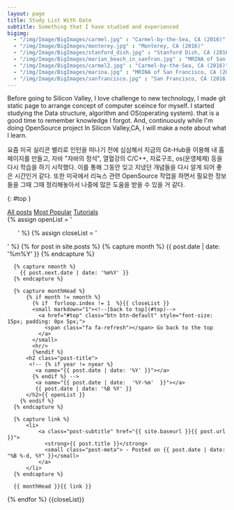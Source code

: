 ```yaml
---
layout: page
title: Study List With Date
subtitle: Something that I have studied and experienced
bigimg: 
  - "/img/Image/BigImages/carmel.jpg" : "Carmel-by-the-Sea, CA (2016)"
  - "/img/Image/BigImages/monterey.jpg" : "Monterey, CA (2016)"
  - "/img/Image/BigImages/stanford_dish.jpg" : "Stanford Dish, CA (2016)"
  - "/img/Image/BigImages/marian_beach_in_sanfran.jpg" : "MRINA of San Francisco, CA (2016)"
  - "/img/Image/BigImages/carmel2.jpg" : "Carmel-by-the-Sea, CA (2016)"
  - "/img/Image/BigImages/marina.jpg" : "MRINA of San Francisco, CA (2016)"
  - "/img/Image/BigImages/sanfrancisco.jpg" : "San Francisco, CA (2016)"
---
```


Before going to Silicon Valley, I love challenge to new technology, I made git static page to arrange concept of computer sceince for myself. I started studying the Data structure, algorithm and OS(operating system). that is a good time to remember knowledge I forgot. And, continuously while I'm doing OpenSource project In Silicon Valley,CA, I will make a note about what I learn. 

요즘 미국 실리콘 밸리로 인턴을 떠나기 전에 심심해서 지금의 Git-Hub을 이용해 내 홈페이지를 만들고, 자바 "자바의 정석", 열혈강의 C/C++, 자료구조, os(운영체제) 등을 다시 학습을 하기 시작했다. 이를 통해 그동안 잊고 지냈던 개념들을 다시 알게 되어 좋은 시간인거 같다. 또한 미국에서 리눅스 관련 OpenSource 작업을 하면서 필요한 정보들을 그때 그때 정리해놓아서 나중에 많은 도움을 받을 수 있을 거 같다.

{: #top }


<!-- This code from another person of https://github.com/digitaldrummerj/digitaldrummerj.github.io/blob/master/blog/archivebydate-->
<div class="list-filters">
  <a href="/" class="list-filter filter-selected">All posts</a>
  <a href="/popular" class="list-filter">Most Popular</a>
  <a href="/tutorials" class="list-filter">Tutorials</a>
</div>

<!---
[By Category]({{"/blog/archive/categoryview" | prepend: site.baseurl}}) | [By Tag Cloud]({{"/blog/archive/tagcloudview" | prepend: site.baseurl}}) | [All]({{ "/blog/archive/" | prepend: site.baseurl}})
--->
<div class="post-lists">
  <div class="post-preview">
  {% assign openList = '<ul class="side-nav">' %}
  {% assign closeList = '</ul>' %}
  {% for post in site.posts %}
      {% capture month %}
        {{ post.date | date: '%m%Y' }}
      {% endcapture %}

      {% capture nmonth %}
        {{ post.next.date | date: '%m%Y' }}
      {% endcapture %}

      {% capture monthHead %}
          {% if month != nmonth %}
            {% if  forloop.index != 1  %}{{ closeList }}
            <small markdown="1"><!--[back to top](#top)-->
              <a href="#top" class="btn btn-default" style="font-size: 15px; padding: 0px 5px;">
                <span class="fa fa-refresh"></span> Go back to the top
              </a>
            </small>
            <hr/>
            {%endif %}
          <h2 class="post-title">
           <!-- {% if year != nyear %}
             <a name="{{ post.date | date: '%Y' }}"></a>
            {% endif %} -->
             <a name="{{ post.date | date:  '%Y-%m'  }}"></a>
             {{ post.date | date: '%B %Y' }}
          </h2>{{ openList }}
        {% endif %}
      {% endcapture %}

      {% capture link %}
          <li>
              <a class="post-subtitle" href="{{ site.baseurl }}{{ post.url }}">
                <strong>{{ post.title }}</strong>
                <small class="post-meta"> - Posted on {{ post.date | date: "%B %-d, %Y" }}</small>
              </a>
          </li>
      {% endcapture %}

      {{ monthHead }}{{ link }}
  {% endfor %}
  {{closeList}}
  </div>
</div>

